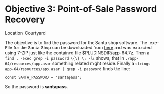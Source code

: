 # Objective 3: Point-of-Sale Password Recovery
Location: Courtyard

The objective is to find the password for the Santa shop software.
The .exe-File for the Santa Shop can be downloaded from [here](https://download.holidayhackchallenge.com/2020/santa-shop/santa-shop.exe)
and was extracted using 7-ZIP just like the contained file $PLUGINSDIR/app-64.7z.
Then a `find . -exec grep -i password \{\} \; -ls` shows, that in `./app-64/resources/app.asar` something related might reside.
Finally a `strings app-64/resources/app.asar | grep -i password` finds the line:

    const SANTA_PASSWORD = 'santapass';
So the password is **santapass**.
<!--stackedit_data:
eyJoaXN0b3J5IjpbLTY4ODc4ODI3LC0yMDk0NjgwNzM1LDY3Nz
M4Nzg1M119
-->